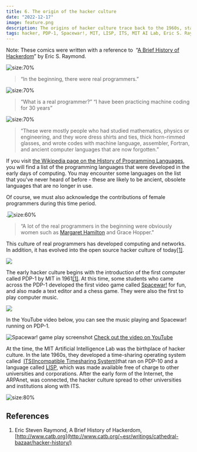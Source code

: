 ```yaml
---
title: 6. The origin of the hacker culture
date: "2022-12-17"
image: feature.png
description: The origins of hacker culture trace back to the 1960s, starting with MIT's introduction of the PDP-1 computer. Early enthusiasts, often with backgrounds in mathematics, physics, or engineering, engaged in creating foundational software like Spacewar!, text editors, and music programs. This culture evolved into today's open-source hacker community, expanding with the advent of ARPAnet, the precursor to the internet... 
tags: hacker, PDP-1, Spacewar!, MIT, LISP, ITS, MIT AI Lab, Eric S. Raymond, ARPAnet
---
```


Note: These comics were written with a reference to  “[A Brief History of Hackerdom](https://www.google.com/url?q=http://www.catb.org/~esr/writings/cathedral-bazaar/hacker-history/\&sa=D\&source=editors\&ust=1711344815826052\&usg=AOvVaw1hhNtgiZ4iwOVv7n966JhY)” by Eric S. Raymond.

![](images/image6.png "size:70%")
> “In the beginning, there were real programmers.”

![](images/image1.png "size:70%")
> “What is a real programmer?”
> “I have been practicing machine coding for 30 years”

![](images/image7.png "size:70%")
> “These were mostly people who had studied mathematics, physics or engineering, and they wore dress shirts and ties, thick horn-rimmed glasses, and wrote codes with machine language, assembler, Fortran, and ancient computer languages that are now forgotten.”

If you visit [the Wikipedia page on the History of Programming Languages](https://www.google.com/url?q=https://en.wikipedia.org/wiki/History_of_programming_languages\&sa=D\&source=editors\&ust=1711344815827013\&usg=AOvVaw3UaJts5ZTFuo8WpLDedMCY), you will find a list of the programming languages that were developed in the early days of computing. You may encounter some languages on the list that you've never heard of before - these are likely to be ancient, obsolete languages that are no longer in use.

Of course, we must also acknowledge the contributions of female programmers during this time period.

.![](images/image4.png "size:60%")
> “A lot of the real programmers in the beginning were obviously women such as [Margaret Hamilton](https://en.wikipedia.org/wiki/Margaret_Hamilton_\(software_engineer\)) and Grace Hopper."

This culture of real programmers has developed computing and networks. In addition, it has evolved into the open source hacker culture of today[&lbrack;1&rbrack;][1].

![](images/image2.png)

The early hacker culture begins with the introduction of the first computer called PDP-1 by MIT in 1961[&lbrack;1&rbrack;][1]. At this time, some students who came across the PDP-1 developed the first video game called [Spacewar!](https://www.google.com/url?q=https://en.wikipedia.org/wiki/Spacewar!\&sa=D\&source=editors\&ust=1711344815828204\&usg=AOvVaw2bc_EyRX-19Ol_owmzNTwB) for fun, and also made a text editor and a chess game. They were also the first to play computer music.

![](images/image5.png)

In the YouTube video below, you can see the music playing and Spacewar! running on PDP-1.

![Spacewar! game play screenshot](http://i3.ytimg.com/vi/7bzWnaH-0sg/hqdefault.jpg "size:80%")
[Check out the video on YouTube](https://www.youtube.com/watch?v=7bzWnaH-0sg "align:center")

At the time, the MIT Artificial Intelligence Lab was the birthplace of hacker culture. In the late 1960s, they developed a time-sharing operating system called  [ITS(Incompatible Timesharing System)](https://en.wikipedia.org/wiki/Incompatible_Timesharing_System)that ran on PDP-10 and a language called [LISP](https://en.wikipedia.org/wiki/Lisp_(programming_language)), which was made available free of charge to other universities and corporations. After the early form of the Internet, the ARPAnet, was connected, the hacker culture spread to other universities and institutions along with ITS.

![](images/image3.png "size:80%")

## References
1. Eric Steven Raymond, A Brief History of Hackerdom, [http://www.catb.org](http://www.catb.org/~esr/writings/cathedral-bazaar/hacker-history/)


[1]: http://www.catb.org/~esr/writings/cathedral-bazaar/hacker-history/ "Eric Steven Raymond, A Brief History of Hackerdom, http://www.catb.org"
